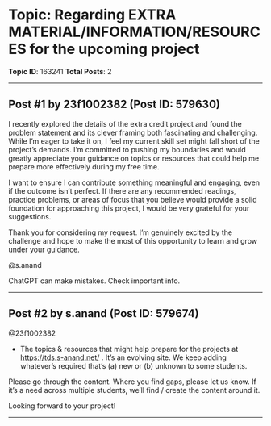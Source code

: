 # Topic: Regarding EXTRA MATERIAL/INFORMATION/RESOURCES for the upcoming project
**Topic ID**: 163241
**Total Posts**: 2

---

## Post #1 by 23f1002382 (Post ID: 579630)
I recently explored the details of the extra credit project and found the problem statement and its clever framing both fascinating and challenging. While I’m eager to take it on, I feel my current skill set might fall short of the project’s demands. I’m committed to pushing my boundaries and would greatly appreciate your guidance on topics or resources that could help me prepare more effectively during my free time.


I want to ensure I can contribute something meaningful and engaging, even if the outcome isn’t perfect. If there are any recommended readings, practice problems, or areas of focus that you believe would provide a solid foundation for approaching this project, I would be very grateful for your suggestions.


Thank you for considering my request. I’m genuinely excited by the challenge and hope to make the most of this opportunity to learn and grow under your guidance.


@s.anand


ChatGPT can make mistakes. Check important info.

---

## Post #2 by s.anand (Post ID: 579674)
@23f1002382
 - The topics & resources that might help prepare for the projects at 
https://tds.s-anand.net/
. It’s an evolving site. We keep adding whatever’s required that’s (a) new or (b) unknown to some students.


Please go through the content. Where you find gaps, please let us know. If it’s a need across multiple students, we’ll find / create the content around it.


Looking forward to your project!

---

